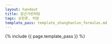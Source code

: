 ```yaml
---
layout: handout
title: 갈근가반하탕
tags: 상한론, 처방
template_pass: template_shanghanlun_formulas.md
---
```



{% include {{ page.template_pass }} %}